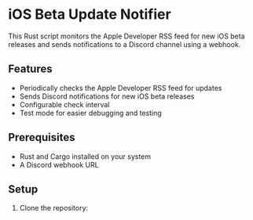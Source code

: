 # iOS Beta Update Notifier

This Rust script monitors the Apple Developer RSS feed for new iOS beta releases and sends notifications to a Discord channel using a webhook.

## Features

- Periodically checks the Apple Developer RSS feed for updates
- Sends Discord notifications for new iOS beta releases
- Configurable check interval
- Test mode for easier debugging and testing

## Prerequisites

- Rust and Cargo installed on your system
- A Discord webhook URL

## Setup

1. Clone the repository:
